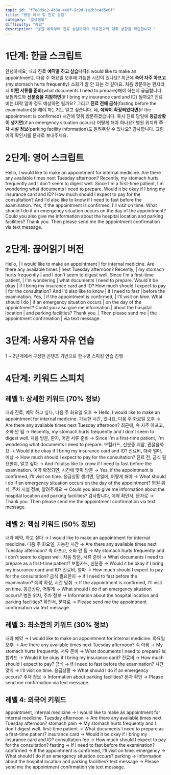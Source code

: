 ```yaml
---
topic_id: "f7e8d9c2-4b3a-4e6f-9c9d-1a2b3c4d5e6f"
title: "병원 예약 및 진료 상담"
category: "일상생활"
difficulty: "중급"
description: "병원 예약부터 진료 상담까지의 의료진과의 대화 상황을 학습합니다."
---
```


# 1단계: 한글 스크립트

안녕하세요, 내과 진료 **예약을 하고 싶습니다**{I would like to make an appointment}.
다음 주 화요일 오후에 가능한 시간이 있나요?
최근에 **속이 자주 아프고**{my stomach hurts frequently} 소화가 잘 안 되는 것 같아요.
처음 방문하는 환자라서 **어떤 서류를 준비**{what documents I need to prepare}해야 하는지 궁금합니다.
보험카드와 **신분증을 지참하면**{if I bring my insurance card and ID} 될까요?
진료비는 대략 얼마 정도 예상하면 될까요?
그리고 **진료 전에 금식**{fasting before the examination}을 해야 하는지도 알고 싶습니다.
네, **예약이 확정되었다면**{if the appointment is confirmed} 시간에 맞춰 방문하겠습니다.
혹시 진료 당일에 **응급상황이 생기면**{if an emergency situation occurs} 어떻게 해야 하나요?
병원 위치와 **주차 시설 정보**{parking facility information}도 알려주실 수 있나요?
감사합니다. 그럼 예약 확인서를 문자로 보내주세요.

# 2단계: 영어 스크립트

Hello, I would like to make an appointment for internal medicine.
Are there any available times next Tuesday afternoon?
Recently, my stomach hurts frequently and I don't seem to digest well.
Since I'm a first-time patient, I'm wondering what documents I need to prepare.
Would it be okay if I bring my insurance card and ID?
How much should I expect to pay for the consultation?
And I'd also like to know if I need to fast before the examination.
Yes, if the appointment is confirmed, I'll visit on time.
What should I do if an emergency situation occurs on the day of the appointment?
Could you also give me information about the hospital location and parking facilities?
Thank you. Then please send me the appointment confirmation via text message.

# 2단계: 끊어읽기 버전

Hello, | I would like to make an appointment | for internal medicine.
Are there any available times | next Tuesday afternoon?
Recently, | my stomach hurts frequently | and I don't seem to digest well.
Since I'm a first-time patient, | I'm wondering | what documents I need to prepare.
Would it be okay | if I bring my insurance card and ID?
How much should I expect to pay | for the consultation?
And I'd also like to know | if I need to fast | before the examination.
Yes, | if the appointment is confirmed, | I'll visit on time.
What should I do | if an emergency situation occurs | on the day of the appointment?
Could you also give me information | about the hospital location | and parking facilities?
Thank you. | Then please send me | the appointment confirmation | via text message.

# 3단계: 사용자 자유 연습

1 ~ 2단계에서 구성한 콘텐츠 기반으로 한→영 스피킹 연습 진행

# 4단계: 키워드 스피치

## 레벨 1: 상세한 키워드 (70% 정보)

내과 진료, 예약 하고 싶다, 다음 주 화요일 오후 → Hello, I would like to make an appointment for internal medicine.
가능한 시간, 있나요, 다음 주 화요일 오후 → Are there any available times next Tuesday afternoon?
최근에, 속 자주 아프고, 소화 안 됨 → Recently, my stomach hurts frequently and I don't seem to digest well.
처음 방문, 환자, 어떤 서류 준비 → Since I'm a first-time patient, I'm wondering what documents I need to prepare.
보험카드, 신분증 지참, 괜찮을까요 → Would it be okay if I bring my insurance card and ID?
진료비, 대략 얼마, 예상 → How much should I expect to pay for the consultation?
진료 전, 금식 필요한지, 알고 싶다 → And I'd also like to know if I need to fast before the examination.
예약 확정되면, 시간에 맞춰 방문 → Yes, if the appointment is confirmed, I'll visit on time.
응급상황 생기면, 당일에, 어떻게 해야 → What should I do if an emergency situation occurs on the day of the appointment?
병원 위치, 주차 시설 정보, 알려주세요 → Could you also give me information about the hospital location and parking facilities?
감사합니다, 예약 확인서, 문자로 → Thank you. Then please send me the appointment confirmation via text message.

## 레벨 2: 핵심 키워드 (50% 정보)

내과 예약, 하고 싶다 → I would like to make an appointment for internal medicine.
다음 주 화요일, 가능한 시간 → Are there any available times next Tuesday afternoon?
속 아프고, 소화 안 됨 → My stomach hurts frequently and I don't seem to digest well.
처음 방문, 서류 준비 → What documents I need to prepare as a first-time patient?
보험카드, 신분증 → Would it be okay if I bring my insurance card and ID?
진료비, 얼마 → How much should I expect to pay for the consultation?
금식 필요한지 → If I need to fast before the examination?
예약 확정, 시간 맞춰 → If the appointment is confirmed, I'll visit on time.
응급상황, 어떻게 → What should I do if an emergency situation occurs?
병원 위치, 주차 정보 → Information about the hospital location and parking facilities?
확인서, 문자로 → Please send me the appointment confirmation via text message.

## 레벨 3: 최소한의 키워드 (30% 정보)

내과 예약 → I would like to make an appointment for internal medicine.
화요일 오후 → Are there any available times next Tuesday afternoon?
속 아픔 → My stomach hurts frequently.
서류 준비 → What documents I need to prepare?
보험카드 → Would it be okay if I bring my insurance card?
진료비 → How much should I expect to pay?
금식 → If I need to fast before the examination?
시간 맞춰 → I'll visit on time.
응급상황 → What should I do if an emergency occurs?
주차 정보 → Information about parking facilities?
문자 확인 → Please send me confirmation via text message.

## 레벨 4: 외국어 키워드

appointment, internal medicine → I would like to make an appointment for internal medicine.
Tuesday afternoon → Are there any available times next Tuesday afternoon?
stomach pain → My stomach hurts frequently and I don't digest well.
first-time patient → What documents I need to prepare as a first-time patient?
insurance card → Would it be okay if I bring my insurance card and ID?
consultation fee → How much should I expect to pay for the consultation?
fasting → If I need to fast before the examination?
confirmed → If the appointment is confirmed, I'll visit on time.
emergency → What should I do if an emergency situation occurs?
parking → Information about the hospital location and parking facilities?
text message → Please send me the appointment confirmation via text message.
